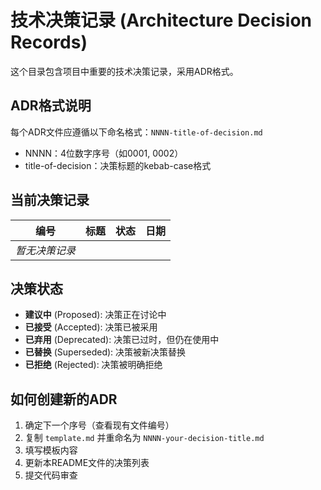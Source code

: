 # 技术决策记录 (Architecture Decision Records)

这个目录包含项目中重要的技术决策记录，采用ADR格式。

## ADR格式说明

每个ADR文件应遵循以下命名格式：`NNNN-title-of-decision.md`

- NNNN：4位数字序号（如0001, 0002）
- title-of-decision：决策标题的kebab-case格式

## 当前决策记录

| 编号           | 标题 | 状态 | 日期 |
| -------------- | ---- | ---- | ---- |
| _暂无决策记录_ |      |      |      |

## 决策状态

- **建议中** (Proposed): 决策正在讨论中
- **已接受** (Accepted): 决策已被采用
- **已弃用** (Deprecated): 决策已过时，但仍在使用中
- **已替换** (Superseded): 决策被新决策替换
- **已拒绝** (Rejected): 决策被明确拒绝

## 如何创建新的ADR

1. 确定下一个序号（查看现有文件编号）
2. 复制 `template.md` 并重命名为 `NNNN-your-decision-title.md`
3. 填写模板内容
4. 更新本README文件的决策列表
5. 提交代码审查
